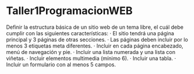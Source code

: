 # Taller1ProgramacionWEB
Definir la estructura básica de un sitio web de un tema libre, el cuál debe cumplir con las siguientes características:  ·      El sitio tendrá una página principal y 3 páginas de otras secciones.  ·      Las páginas deben incluir por lo menos 3 etiquetas meta diferentes.  ·      Incluir en cada página encabezado, menú de navegación y pie.  ·      Incluir una lista numerada y una lista con viñetas.  ·      Incluir elementos multimedia (mínimo 6).  ·      Incluir una tabla.  ·      Incluir un formulario con al menos 5 campos.
